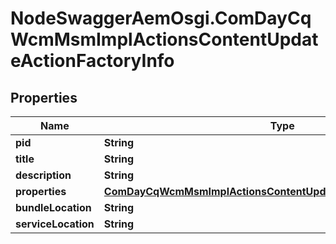 # NodeSwaggerAemOsgi.ComDayCqWcmMsmImplActionsContentUpdateActionFactoryInfo

## Properties

Name | Type | Description | Notes
------------ | ------------- | ------------- | -------------
**pid** | **String** |  | [optional] 
**title** | **String** |  | [optional] 
**description** | **String** |  | [optional] 
**properties** | [**ComDayCqWcmMsmImplActionsContentUpdateActionFactoryProperties**](ComDayCqWcmMsmImplActionsContentUpdateActionFactoryProperties.md) |  | [optional] 
**bundleLocation** | **String** |  | [optional] 
**serviceLocation** | **String** |  | [optional] 


